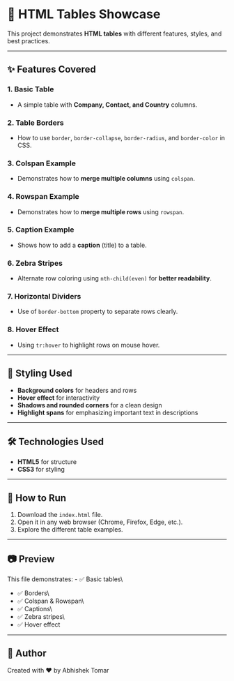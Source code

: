 # 📘 HTML Tables Showcase

This project demonstrates **HTML tables** with different features,
styles, and best practices.

------------------------------------------------------------------------

## ✨ Features Covered

### 1. Basic Table

-   A simple table with **Company, Contact, and Country** columns.

### 2. Table Borders

-   How to use `border`, `border-collapse`, `border-radius`, and
    `border-color` in CSS.

### 3. Colspan Example

-   Demonstrates how to **merge multiple columns** using `colspan`.

### 4. Rowspan Example

-   Demonstrates how to **merge multiple rows** using `rowspan`.

### 5. Caption Example

-   Shows how to add a **caption** (title) to a table.

### 6. Zebra Stripes

-   Alternate row coloring using `nth-child(even)` for **better
    readability**.

### 7. Horizontal Dividers

-   Use of `border-bottom` property to separate rows clearly.

### 8. Hover Effect

-   Using `tr:hover` to highlight rows on mouse hover.

------------------------------------------------------------------------

## 🎨 Styling Used

-   **Background colors** for headers and rows
-   **Hover effect** for interactivity
-   **Shadows and rounded corners** for a clean design
-   **Highlight spans** for emphasizing important text in descriptions

------------------------------------------------------------------------

## 🛠️ Technologies Used

-   **HTML5** for structure
-   **CSS3** for styling

------------------------------------------------------------------------

## 🚀 How to Run

1.  Download the `index.html` file.
2.  Open it in any web browser (Chrome, Firefox, Edge, etc.).
3.  Explore the different table examples.

------------------------------------------------------------------------

## 📷 Preview

This file demonstrates: - ✅ Basic tables\
- ✅ Borders\
- ✅ Colspan & Rowspan\
- ✅ Captions\
- ✅ Zebra stripes\
- ✅ Hover effect

------------------------------------------------------------------------

## 📌 Author

Created with ❤️ by Abhishek Tomar
